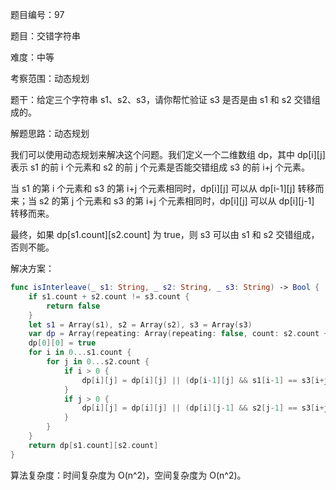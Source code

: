 题目编号：97

题目：交错字符串

难度：中等

考察范围：动态规划

题干：给定三个字符串 s1、s2、s3，请你帮忙验证 s3 是否是由 s1 和 s2 交错组成的。

解题思路：动态规划

我们可以使用动态规划来解决这个问题。我们定义一个二维数组 dp，其中 dp[i][j] 表示 s1 的前 i 个元素和 s2 的前 j 个元素是否能交错组成 s3 的前 i+j 个元素。

当 s1 的第 i 个元素和 s3 的第 i+j 个元素相同时，dp[i][j] 可以从 dp[i-1][j] 转移而来；当 s2 的第 j 个元素和 s3 的第 i+j 个元素相同时，dp[i][j] 可以从 dp[i][j-1] 转移而来。

最终，如果 dp[s1.count][s2.count] 为 true，则 s3 可以由 s1 和 s2 交错组成，否则不能。

解决方案：

```swift
func isInterleave(_ s1: String, _ s2: String, _ s3: String) -> Bool {
    if s1.count + s2.count != s3.count {
        return false
    }
    let s1 = Array(s1), s2 = Array(s2), s3 = Array(s3)
    var dp = Array(repeating: Array(repeating: false, count: s2.count + 1), count: s1.count + 1)
    dp[0][0] = true
    for i in 0...s1.count {
        for j in 0...s2.count {
            if i > 0 {
                dp[i][j] = dp[i][j] || (dp[i-1][j] && s1[i-1] == s3[i+j-1])
            }
            if j > 0 {
                dp[i][j] = dp[i][j] || (dp[i][j-1] && s2[j-1] == s3[i+j-1])
            }
        }
    }
    return dp[s1.count][s2.count]
}
```

算法复杂度：时间复杂度为 O(n^2)，空间复杂度为 O(n^2)。